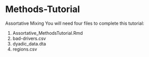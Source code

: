 # Methods-Tutorial
Assortative Mixing 
You will need four files to complete this tutorial:
1) Assortative_MethodsTutorial.Rmd
2) bad-drivers.csv
3) dyadic_data.dta
4) regions.csv
